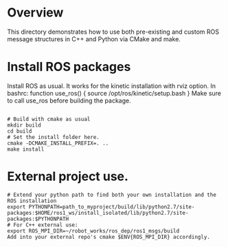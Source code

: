 # Overview

This directory demonstrates how to use both pre-existing and custom ROS
message structures in C++ and Python via CMake and make.

# Install ROS packages
Install ROS as usual. It works for the kinetic installation with rviz option. 
In bashrc:
function use_ros()
{
  source /opt/ros/kinetic/setup.bash
}
Make sure to call use_ros before building the package. 
~~~

# Build with cmake as usual
mkdir build
cd build
# Set the install folder here.
cmake -DCMAKE_INSTALL_PREFIX=. ..
make install

~~~
# External project use.
~~~
# Extend your python path to find both your own installation and the ROS installation
export PYTHONPATH=path_to_myproject/build/lib/python2.7/site-packages:$HOME/ros1_ws/install_isolated/lib/python2.7/site-packages:$PYTHONPATH
# For C++ external use: 
export ROS_MPI_DIR=~/robot_works/ros_dep/ros1_msgs/build
Add into your external repo's cmake $ENV{ROS_MPI_DIR} accordingly.
~~~
